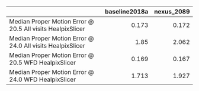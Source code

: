 |                                                            |   baseline2018a |   nexus_2089 |
|:-----------------------------------------------------------|----------------:|-------------:|
| Median Proper Motion Error @ 20.5 All visits HealpixSlicer |           0.173 |        0.172 |
| Median Proper Motion Error @ 24.0 All visits HealpixSlicer |           1.85  |        2.062 |
| Median Proper Motion Error @ 20.5 WFD HealpixSlicer        |           0.169 |        0.167 |
| Median Proper Motion Error @ 24.0 WFD HealpixSlicer        |           1.713 |        1.927 |
